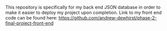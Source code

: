 This repository is specifically for my back end JSON database in order to make it easier to deploy my project upon completion. Link to my front end code can be found here:
  https://github.com/andrew-dewhirst/phase-2-final-project-front-end
